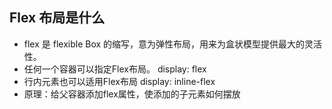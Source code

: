 ## Flex 布局是什么
- flex 是 flexible Box 的缩写，意为弹性布局，用来为盒状模型提供最大的灵活性。
- 任何一个容器可以指定Flex布局。 display: flex
- 行内元素也可以适用Flex布局  display: inline-flex
- 原理：给父容器添加flex属性，使添加的子元素如何摆放


